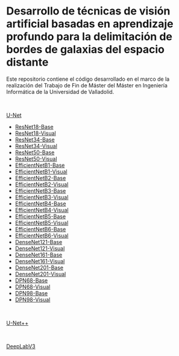 # Desarrollo de técnicas de visión artificial basadas en aprendizaje profundo para la delimitación de bordes de galaxias del espacio distante

Este repositorio contiene el código desarrollado en el marco de la realización del Trabajo de Fin de Máster del Máster en Ingeniería Informática de la Universidad de Valladolid.

<br /> 

[U-Net](Models/U-Net)

- [ResNet18-Base](Models/U-Net/mvw_2depth_resnet_18_base.py )
- [ResNet18-Visual](Models/U-Net/mvw_2depth_resnet_18_visual.py )
- [ResNet34-Base](Models/U-Net/mvw_2depth_resnet_34_base.py )
- [ResNet34-Visual](Models/U-Net/mvw_2depth_resnet_34_visual.py )
- [ResNet50-Base](Models/U-Net/mvw_2depth_resnet_50_base.py )
- [ResNet50-Visual](Models/U-Net/mvw_2depth_resnet_50_visual.py )
- [EfficientNetB1-Base](Models/U-Net/mvw_2depth_eff_b1_base.py )
- [EfficientNetB1-Visual](Models/U-Net/mvw_2depth_eff_b1_visual.py )
- [EfficientNetB2-Base](Models/U-Net/mvw_2depth_eff_b2_base.py )
- [EfficientNetB2-Visual](Models/U-Net/mvw_2depth_eff_b2_visual.py )
- [EfficientNetB3-Base](Models/U-Net/mvw_2depth_eff_b3_base.py )
- [EfficientNetB3-Visual](Models/U-Net/mvw_2depth_eff_b3_visual.py )
- [EfficientNetB4-Base](Models/U-Net/mvw_2depth_eff_b4_base.py )
- [EfficientNetB4-Visual](Models/U-Net/mvw_2depth_eff_b4_visual.py )
- [EfficientNetB5-Base](Models/U-Net/mvw_2depth_eff_b5_base.py )
- [EfficientNetB5-Visual](Models/U-Net/mvw_2depth_eff_b5_visual.py )
- [EfficientNetB6-Base](Models/U-Net/mvw_2depth_eff_b6_base.py )
- [EfficientNetB6-Visual](Models/U-Net/mvw_2depth_eff_b6_visual.py )
- [DenseNet121-Base](Models/U-Net/mvw_2depth_densenet_121_base.py )
- [DenseNet121-Visual](Models/U-Net/mvw_2depth_densenet_121_visual.py )
- [DenseNet161-Base](Models/U-Net/mvw_2depth_densenet_161_base.py )
- [DenseNet161-Visual](Models/U-Net/mvw_2depth_densenet_161_visual.py )
- [DenseNet201-Base](Models/U-Net/mvw_2depth_densenet_201_base.py )
- [DenseNet201-Visual](Models/U-Net/mvw_2depth_densenet_201_visual.py )
- [DPN68-Base](Models/U-Net/mvw_2depth_dpn_68_base.py )
- [DPN68-Visual](Models/U-Net/mvw_2depth_dpn_68_visual.py )
- [DPN98-Base](Models/U-Net/mvw_2depth_dpn_98_base.py )
- [DPN98-Visual](Models/U-Net/mvw_2depth_dpn_98_visual.py )
<br /> 

[U-Net++](Models/U-Net++)

<br /> 

[DeepLabV3](Models/DeepLabV3)
